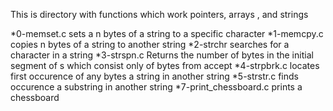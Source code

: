 This is directory with functions which work pointers, arrays , and strings

*0-memset.c sets a n bytes of a string to a specific character
*1-memcpy.c copies n bytes of a string to another string
*2-strchr searches for a character in a string
*3-strspn.c Returns the number of bytes in the initial segment of s which consist only of bytes from accept
*4-strpbrk.c locates first occurence of any bytes a string in another string
*5-strstr.c finds occurence a substring in another string
*7-print_chessboard.c prints a chessboard
